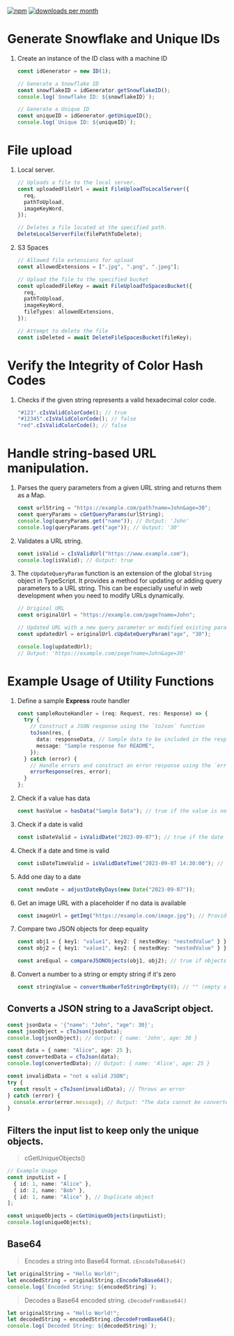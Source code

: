 [![npm](https://img.shields.io/npm/v/node_custom_utils.svg)](https://www.npmjs.org/package/node_custom_utils)
[![downloads per month](http://img.shields.io/npm/dm/node_custom_utils.svg)](https://www.npmjs.org/package/node_custom_utils)

# Generate Snowflake and Unique IDs

1. Create an instance of the ID class with a machine ID

   ```typescript
   const idGenerator = new ID(1);
   ```

   ```typescript
   // Generate a Snowflake ID
   const snowflakeID = idGenerator.getSnowflakeID();
   console.log(`Snowflake ID: ${snowflakeID}`);
   ```

   ```typescript
   // Generate a Unique ID
   const uniqueID = idGenerator.getUniqueID();
   console.log(`Unique ID: ${uniqueID}`);
   ```

# File upload

1. Local server.

   ```typescript
   // Uploads a file to the local server.
   const uploadedFileUrl = await FileUploadToLocalServer({
     req,
     pathToUpload,
     imageKeyWord,
   });
   ```

   ```typescript
   // Deletes a file located at the specified path.
   DeleteLocalServerFile(filePathToDelete);
   ```

1. S3 Spaces

   ```typescript
   // Allowed file extensions for upload
   const allowedExtensions = [".jpg", ".png", ".jpeg"];

   // Upload the file to the specified bucket
   const uploadedFileKey = await FileUploadToSpacesBucket({
     req,
     pathToUpload,
     imageKeyWord,
     fileTypes: allowedExtensions,
   });
   ```

   ```typescript
   // Attempt to delete the file
   const isDeleted = await DeleteFileSpacesBucket(fileKey);
   ```

# Verify the Integrity of Color Hash Codes

1. Checks if the given string represents a valid hexadecimal color code.

   ```typescript
   "#123".cIsValidColorCode(); // true
   "#12345".cIsValidColorCode(); // false
   "red".cIsValidColorCode(); // false
   ```

# Handle string-based URL manipulation.

1.  Parses the query parameters from a given URL string and returns them as a Map.

    ```typescript
    const urlString = "https://example.com/path?name=John&age=30";
    const queryParams = cGetQueryParams(urlString);
    console.log(queryParams.get("name")); // Output: 'John'
    console.log(queryParams.get("age")); // Output: '30'
    ```

1.  Validates a URL string.

    ```typescript
    const isValid = cIsValidUrl("https://www.example.com");
    console.log(isValid); // Output: true
    ```

1.  The `cUpdateQueryParam` function is an extension of the global `String` object in TypeScript. It provides a method for updating or adding query parameters to a URL string. This can be especially useful in web development when you need to modify URLs dynamically.

    ```typescript
    // Original URL
    const originalUrl = "https://example.com/page?name=John";

    // Updated URL with a new query parameter or modified existing parameter
    const updatedUrl = originalUrl.cUpdateQueryParam("age", "30");

    console.log(updatedUrl);
    // Output: 'https://example.com/page?name=John&age=30'
    ```

# Example Usage of Utility Functions

1. Define a sample **Express** route handler

   ```typescript
   const sampleRouteHandler = (req: Request, res: Response) => {
     try {
       // Construct a JSON response using the `toJson` function
       toJson(res, {
         data: responseData, // Sample data to be included in the response
         message: "Sample response for README",
       });
     } catch (error) {
       // Handle errors and construct an error response using the `errorResponse` function
       errorResponse(res, error);
     }
   };
   ```

1. Check if a value has data

   ```typescript
   const hasValue = hasData("Sample Data"); // true if the value is not empty
   ```

1. Check if a date is valid

   ```typescript
   const isDateValid = isValidDate("2023-09-07"); // true if the date is valid
   ```

1. Check if a date and time is valid

   ```typescript
   const isDateTimeValid = isValidDateTime("2023-09-07 14:30:00"); // true if the date and time are valid
   ```

1. Add one day to a date

   ```typescript
   const newDate = adjustDateByDays(new Date("2023-09-07"));
   ```

1. Get an image URL with a placeholder if no data is available

   ```typescript
   const imageUrl = getImg("https://example.com/image.jpg"); // Provided URL if data exists, otherwise a placeholder URL
   ```

1. Compare two JSON objects for deep equality

   ```typescript
   const obj1 = { key1: "value1", key2: { nestedKey: "nestedValue" } };
   const obj2 = { key1: "value1", key2: { nestedKey: "nestedValue" } };

   const areEqual = compareJSONObjects(obj1, obj2); // true if objects are deeply equal
   ```

1. Convert a number to a string or empty string if it's zero

   ```typescript
   const stringValue = convertNumberToStringOrEmpty(0); // "" (empty string)
   ```

## Converts a JSON string to a JavaScript object.

```typescript
const jsonData = '{"name": "John", "age": 30}';
const jsonObject = cToJson(jsonData);
console.log(jsonObject); // Output: { name: 'John', age: 30 }
```

```typescript
const data = { name: "Alice", age: 25 };
const convertedData = cToJson(data);
console.log(convertedData); // Output: { name: 'Alice', age: 25 }
```

```typescript
const invalidData = "not a valid JSON";
try {
  const result = cToJson(invalidData); // Throws an error
} catch (error) {
  console.error(error.message); // Output: "The data cannot be converted into a JSON format."
}
```

## Filters the input list to keep only the unique objects.

> cGetUniqueObjects()

```typescript
// Example Usage
const inputList = [
  { id: 1, name: "Alice" },
  { id: 2, name: "Bob" },
  { id: 1, name: "Alice" }, // Duplicate object
];

const uniqueObjects = cGetUniqueObjects(inputList);
console.log(uniqueObjects);
```

## Base64

> Encodes a string into Base64 format. `cEncodeToBase64()`

```typescript
let originalString = "Hello World!";
let encodedString = originalString.cEncodeToBase64();
console.log(`Encoded String: ${encodedString}`);
```

> Decodes a Base64 encoded string. `cDecodeFromBase64()`

```typescript
let originalString = "Hello World!";
let decodedString = encodedString.cDecodeFromBase64();
console.log(`Decoded String: ${decodedString}`);
```
